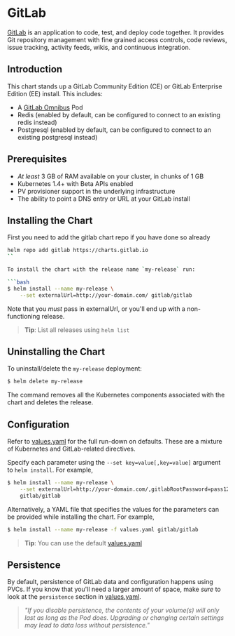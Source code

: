 # GitLab

[GitLab](https://about.gitlab.com/) is an application to code, test, and deploy code together. It provides Git repository management with fine grained access controls, code reviews, issue tracking, activity feeds, wikis, and continuous integration.

## Introduction

This chart stands up a GitLab Community Edition (CE) or GitLab Enterprise Edition (EE) install. This includes:

- A [GitLab Omnibus](https://docs.gitlab.com/omnibus/) Pod
- Redis (enabled by default, can be configured to connect to an existing redis instead)
- Postgresql (enabled by default, can be configured to connect to an existing postgresql instead)

## Prerequisites

- _At least_ 3 GB of RAM available on your cluster, in chunks of 1 GB
- Kubernetes 1.4+ with Beta APIs enabled
- PV provisioner support in the underlying infrastructure
- The ability to point a DNS entry or URL at your GitLab install

## Installing the Chart

First you need to add the gitlab chart repo if you have done so already

```bash
helm repo add gitlab https://charts.gitlab.io
``

To install the chart with the release name `my-release` run:

```bash
$ helm install --name my-release \
    --set externalUrl=http://your-domain.com/ gitlab/gitlab
```

Note that you _must_ pass in externalUrl, or you'll end up with a non-functioning release.

> **Tip**: List all releases using `helm list`

## Uninstalling the Chart

To uninstall/delete the `my-release` deployment:

```bash
$ helm delete my-release
```

The command removes all the Kubernetes components associated with the chart and deletes the release.

## Configuration

Refer to [values.yaml](values.yaml) for the full run-down on defaults. These are a mixture of Kubernetes and GitLab-related directives.

Specify each parameter using the `--set key=value[,key=value]` argument to `helm install`. For example,

```bash
$ helm install --name my-release \
    --set externalUrl=http://your-domain.com/,gitlabRootPassword=pass1234 \
    gitlab/gitlab
```

Alternatively, a YAML file that specifies the values for the parameters can be provided while installing the chart. For example,

```bash
$ helm install --name my-release -f values.yaml gitlab/gitlab
```

> **Tip**: You can use the default [values.yaml](values.yaml)

## Persistence

By default, persistence of GitLab data and configuration happens using PVCs. If you know that you'll need a larger amount of space, make _sure_ to look at the `persistence` section in [values.yaml](values.yaml).

> *"If you disable persistence, the contents of your volume(s) will only last as long as the Pod does. Upgrading or changing certain settings may lead to data loss without persistence."*
